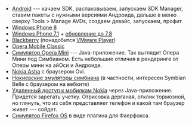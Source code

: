 - [Android](http://developer.android.com/sdk/index.html) --- качаем SDK, распаковываем, запускаем SDK Manager, ставим пакеты с нужными версиями Андроида, дальше в меню сверху Tools > Manage AVDs, создаем девайс, запускаем, профит.
- [Windows Phone 8](http://www.microsoft.com/ru-ru/download/details.aspx?id=35471)
- [Windows Phone 7.1](http://www.microsoft.com/ru-ru/download/details.aspx?id=27570) + [обновление до 7.8](http://www.microsoft.com/ru-ru/download/details.aspx?id=36474)
- [Blackberry](http://us.blackberry.com/sites/developers/resources/simulators.html) (понадобится [VMware Player](https://my.vmware.com/web/vmware/free#desktop_end_user_computing/vmware_player/6_0))
- [Opera Mobile Classic](http://www.opera.com/ru/developer/mobile-emulator)
- [Симулятор Opera Mini](http://www.opera.com/ru/developer/opera-mini-simulator) --- Java-приложение. Так выглядит Опера Мини под Симбианом. Есть небольшие отличия в рендеринге от Оперы мини на айОси и Андроиде.
- [Nokia Asha](http://developer.nokia.com/Develop/asha/java/downloads.xhtml) с браузером Ovi.
- [Нокиевские эмуляторы симбиана](http://developer.nokia.com/info/sw.nokia.com/id/ec866fab-4b76-49f6-b5a5-af0631419e9c/S60_All_in_One_SDKs.html) (в частности, интересен Symbian Belle с браузером на вебките)
- [Удаленный доступ к мобилкам Nokia](http://rda.cellulardata.com/devices) через Java-приложение. Придется зарегать учетку. Отрисовка дерганая, отклик тормозной, но глянуть, что из себя представляет телефон и какой там браузер живет --- сойдет.
- [Симулятор Firefox OS](https://addons.mozilla.org/ru/firefox/addon/firefox-os-simulator/) в виде плагина для Фаерфокса.